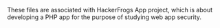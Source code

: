 These files are associated with HackerFrogs App project, which is about developing a PHP app for the purpose of studying web app security.
